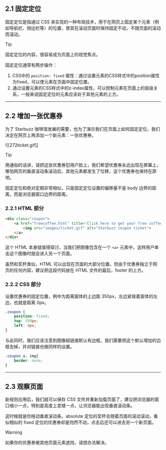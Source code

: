 ## 2.1 固定定位

固定定位是指通过 CSS 来实现的一种布局技术，用于在网页上固定某个元素（例如导航栏、侧边栏等）的位置，使其在滚动页面时保持固定不动，不随页面的滚动而滚动。

>[!tip]
> 固定定位的内容，很容易成为页面上的视觉焦点。

固定定位通常有两步操作：

1.  CSS中的 `position: fixed` 属性：通过设置元素的CSS样式中的position属性为fixed，可以使元素在页面中固定位置。
2. 通过设置元素的CSS样式中的z-index属性，可以控制元素在页面上的层级关系，一般来说固定定位的元素应该处于其他元素的上方。

---
## 2.2 增加一张优惠券

为了 Starbuzz 咖啡馆发展的需要，也为了演示我们在页面上如何固定定位，我们决定在网页上再添加一个新元素：一张优惠券。

![[272ticket.gif]]

>[!tip]
> 用通俗的话讲，请把这张优惠券怼用户脸上，我们希望优惠券永远出现在屏幕上，哪怕网页的垂直滚动条滚动后，其他元素都发生了位移，这个优惠券也保持在原地。

固定定位和绝对定期非常相似，只是固定定位设置的偏移量不是 body 边界的距离，而是浏览器窗口边界的距离。

### 2.2.1 HTML 部分

```html
<div class="coupon">
	<a href="freecoffee.html" title="Click here to get your free coffee">
		<img src="images/ticket.gif" alt="Starbuzz coupon ticket">
	</a>
</div>
```

这个 HTML 本身就值得探讨，当我们把图像包含在一个 `<a>`  元素中，这样用户单击这个图像时就会进入另一个页面。

虽然和奖杯类似，HTML 可以出现在页面的大部分位置。但由于优惠券独立于网页的任何内容，建议把这段代码放在 HTML 文件的最后，footer 的上方。

### 2.2.2 CSS 部分

设置优惠券的固定位置，例中为距离窗体的上边距 350px，左边紧挨着窗体的左边，也就是距离 0px。

```css
.coupon {
	position: fixed;
	top: 350px;
	left: 0px;
}
```

与此同时，我们应该注意到图像超链接默认有边框，我们需要把这个默认增加的边框去掉，并对链接也做同样的设置。

```css
.coupon a, img{
	border: none;
}
```

___
## 2.3 观察页面

新规则应用后，我们就可以保存 CSS 文件并重新加载页面了，建议把浏览器的窗口缩小一点，特别是高度上变矮一点，让浏览器能出现垂直滚动条。

这时候就是你拖动垂直滚动条，absolute 定位的奖杯会随着页面的滚动滚动，看似相似的 fixed 定位的优惠券却是岿然不动，点击后还可以进去另一个新页面。

>[!warning]
> 如果你的优惠券被其他页面元素遮挡，请想办法解决。
